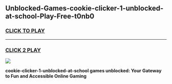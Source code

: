 
## Unblocked-Games-cookie-clicker-1-unblocked-at-school-Play-Free-t0nb0
<h3>
<a href="https://premium76.site?title=cookie-clicker-1-unblocked-at-school&ref=23A">CLICK TO PLAY</a></h3>
<hr>

<h3>
<a href="https://premium76.site?title=cookie-clicker-1-unblocked-at-school&ref=23A">CLICK 2 PLAY</a>
  
</h3>

<a href="https://premium76.site?title=cookie-clicker-1-unblocked-at-school&ref=23A"><img src="https://clearcache.store/games.png"></a>


**cookie-clicker-1-unblocked-at-school games unblocked: Your Gateway to Fun and Accessible Online Gaming**
